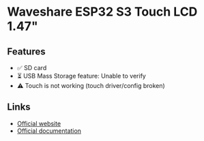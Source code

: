 # Waveshare ESP32 S3 Touch LCD 1.47"

## Features

- ✅ SD card
- ⏳ USB Mass Storage feature: Unable to verify
- ⚠️ Touch is not working (touch driver/config broken)

## Links

- [Official website](https://www.waveshare.com/esp32-s3-touch-lcd-1.47.htm)
- [Official documentation](https://www.waveshare.com/wiki/ESP32-S3-Touch-LCD-1.47)

